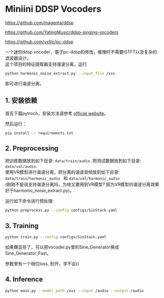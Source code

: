 # Miniini DDSP Vocoders

<https://github.com/magenta/ddsp>

<https://github.com/YatingMusic/ddsp-singing-vocoders>

<https://github.com/yxlllc/pc-ddsp>

一个迷你ddsp vocoder，基于pc-ddsp的修改，推理时不需要ISTFT以及复杂的滤波器设计。<br>
这个项目的特征提取器支持谐波分离，运行

```bash
python harmonic_noise_extract.py --input_file /xxx 
```

即可进行谐波分离。

## 1. 安装依赖

首先下载pytroch，安装方法请参考 [official website](https://pytorch.org/)。<br>

然后运行：
```bash
pip install -r requirements.txt
```

## 2. Preprocessing

把训练数据放到如下目录: `data/train/audio`. 把测试数据放到如下目录: `data/val/audio`.<br>
使用VR模型进行谐波分离，把分离的谐波音频放到如下目录: `data/train/harmonic_audio ` 和 `data/val/harmonic_audio` <br>
(刚刚不是说支持谐波分离吗，为啥又要用到VR模型? 因为VR模型的谐波分离效果好于harmonic_noise_extract.py)。<br>

运行如下命令进行预处理:

```bash
python preprocess.py --config configs/SinStack.yaml
```

## 3. Training

```bash
python train.py --config configs/SinStack.yaml
```
如果爆显存了，可以把vocoder.py里的Sine_Generator换成Sine_Generator_Fast。

参数里有一个相位loss, 别开，学不会()
## 4. Inference

```bash
python main.py --model_path /xxx --input /audio --output /audio
```
